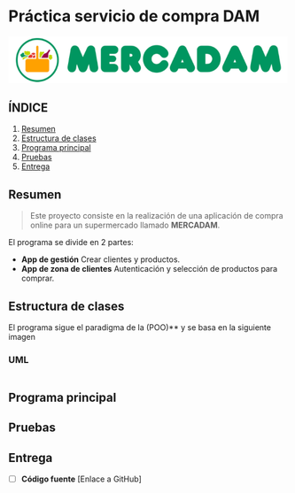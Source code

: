 # Práctica servicio de compra DAM
![MERCADAM.png](MERCADAM.png)

## ÍNDICE

1.  [Resumen](#resumen)
2. [Estructura de clases](#estructura-de-clases)
3. [Programa principal](#programa-principal)
4. [Pruebas](#pruebas)
5. [Entrega](#entrega)

## Resumen
> Este proyecto consiste en la realización de una aplicación de compra online para un supermercado llamado **MERCADAM**.

El programa se divide en 2 partes:
- **App de gestión** Crear clientes y productos.
- **App de zona de clientes** Autenticación y selección de productos para comprar.


## Estructura de clases
El programa sigue el paradigma de la (POO)** y se basa en la siguiente imagen

### UML
````Plant UML
````

## Programa principal
## Pruebas
## Entrega
-[ ] **Código fuente** [Enlace a GitHub]
